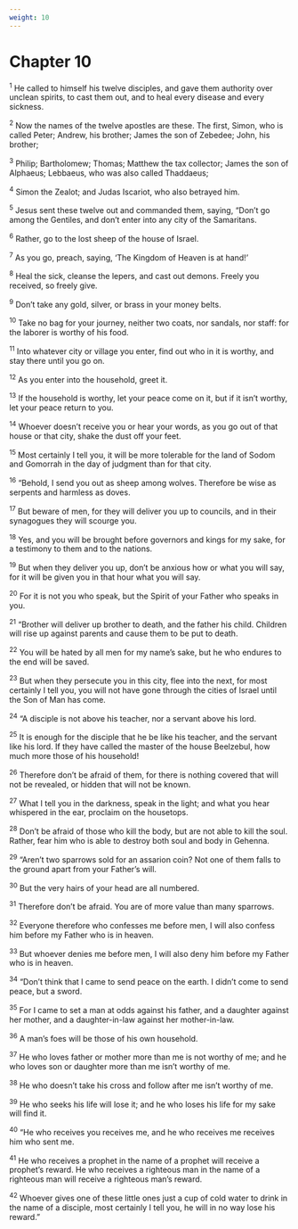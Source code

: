 ```yaml
---
weight: 10
---
```


# Chapter 10

<sup>1</sup> He called to himself his twelve disciples, and gave them authority over unclean spirits, to cast them out, and to heal every disease and every sickness. 

<sup>2</sup> Now the names of the twelve apostles are these. The first, Simon, who is called Peter; Andrew, his brother; James the son of Zebedee; John, his brother; 

<sup>3</sup> Philip; Bartholomew; Thomas; Matthew the tax collector; James the son of Alphaeus; Lebbaeus, who was also called Thaddaeus; 

<sup>4</sup> Simon the Zealot; and Judas Iscariot, who also betrayed him. 

<sup>5</sup> Jesus sent these twelve out and commanded them, saying, “Don’t go among the Gentiles, and don’t enter into any city of the Samaritans. 

<sup>6</sup> Rather, go to the lost sheep of the house of Israel. 

<sup>7</sup> As you go, preach, saying, ‘The Kingdom of Heaven is at hand!’ 

<sup>8</sup> Heal the sick, cleanse the lepers, and cast out demons. Freely you received, so freely give. 

<sup>9</sup> Don’t take any gold, silver, or brass in your money belts. 

<sup>10</sup> Take no bag for your journey, neither two coats, nor sandals, nor staff: for the laborer is worthy of his food. 

<sup>11</sup> Into whatever city or village you enter, find out who in it is worthy, and stay there until you go on. 

<sup>12</sup> As you enter into the household, greet it. 

<sup>13</sup> If the household is worthy, let your peace come on it, but if it isn’t worthy, let your peace return to you. 

<sup>14</sup> Whoever doesn’t receive you or hear your words, as you go out of that house or that city, shake the dust off your feet. 

<sup>15</sup> Most certainly I tell you, it will be more tolerable for the land of Sodom and Gomorrah in the day of judgment than for that city. 

<sup>16</sup> “Behold, I send you out as sheep among wolves. Therefore be wise as serpents and harmless as doves. 

<sup>17</sup> But beware of men, for they will deliver you up to councils, and in their synagogues they will scourge you. 

<sup>18</sup> Yes, and you will be brought before governors and kings for my sake, for a testimony to them and to the nations. 

<sup>19</sup> But when they deliver you up, don’t be anxious how or what you will say, for it will be given you in that hour what you will say. 

<sup>20</sup> For it is not you who speak, but the Spirit of your Father who speaks in you. 

<sup>21</sup> “Brother will deliver up brother to death, and the father his child. Children will rise up against parents and cause them to be put to death. 

<sup>22</sup> You will be hated by all men for my name’s sake, but he who endures to the end will be saved. 

<sup>23</sup> But when they persecute you in this city, flee into the next, for most certainly I tell you, you will not have gone through the cities of Israel until the Son of Man has come. 

<sup>24</sup> “A disciple is not above his teacher, nor a servant above his lord. 

<sup>25</sup> It is enough for the disciple that he be like his teacher, and the servant like his lord. If they have called the master of the house Beelzebul, how much more those of his household! 

<sup>26</sup> Therefore don’t be afraid of them, for there is nothing covered that will not be revealed, or hidden that will not be known. 

<sup>27</sup> What I tell you in the darkness, speak in the light; and what you hear whispered in the ear, proclaim on the housetops. 

<sup>28</sup> Don’t be afraid of those who kill the body, but are not able to kill the soul. Rather, fear him who is able to destroy both soul and body in Gehenna. 

<sup>29</sup> “Aren’t two sparrows sold for an assarion coin? Not one of them falls to the ground apart from your Father’s will. 

<sup>30</sup> But the very hairs of your head are all numbered. 

<sup>31</sup> Therefore don’t be afraid. You are of more value than many sparrows. 

<sup>32</sup> Everyone therefore who confesses me before men, I will also confess him before my Father who is in heaven. 

<sup>33</sup> But whoever denies me before men, I will also deny him before my Father who is in heaven. 

<sup>34</sup> “Don’t think that I came to send peace on the earth. I didn’t come to send peace, but a sword. 

<sup>35</sup> For I came to set a man at odds against his father, and a daughter against her mother, and a daughter-in-law against her mother-in-law. 

<sup>36</sup> A man’s foes will be those of his own household. 

<sup>37</sup> He who loves father or mother more than me is not worthy of me; and he who loves son or daughter more than me isn’t worthy of me. 

<sup>38</sup> He who doesn’t take his cross and follow after me isn’t worthy of me. 

<sup>39</sup> He who seeks his life will lose it; and he who loses his life for my sake will find it. 

<sup>40</sup> “He who receives you receives me, and he who receives me receives him who sent me. 

<sup>41</sup> He who receives a prophet in the name of a prophet will receive a prophet’s reward. He who receives a righteous man in the name of a righteous man will receive a righteous man’s reward. 

<sup>42</sup> Whoever gives one of these little ones just a cup of cold water to drink in the name of a disciple, most certainly I tell you, he will in no way lose his reward.” 



